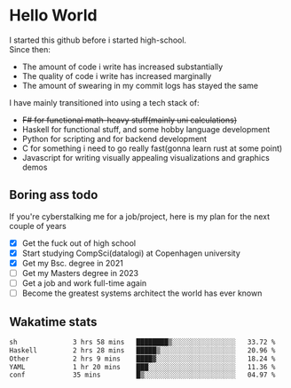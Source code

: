 # Hello World

I started this github before i started high-school.  
Since then:
- The amount of code i write has increased substantially
- The quality of code i write has increased marginally
- The amount of swearing in my commit logs has stayed the same

I have mainly transitioned into using a tech stack of:
- ~~F# for functional math-heavy stuff(mainly uni calculations)~~
- Haskell for functional stuff, and some hobby language development
- Python for scripting and for backend development
- C for something i need to go really fast(gonna learn rust at some point)
- Javascript for writing visually appealing visualizations and graphics demos

## Boring ass todo
If you're cyberstalking me for a job/project, here is my plan for the next couple of years
- [x] Get the fuck out of high school
- [x] Start studying CompSci(datalogi) at Copenhagen university
- [x] Get my Bsc. degree in 2021
- [ ] Get my Masters degree in 2023
- [ ] Get a job and work full-time again
- [ ] Become the greatest systems architect the world has ever known

## Wakatime stats
<!--START_SECTION:waka-->

```txt
sh              3 hrs 58 mins   ████████▒░░░░░░░░░░░░░░░░   33.72 %
Haskell         2 hrs 28 mins   █████▒░░░░░░░░░░░░░░░░░░░   20.96 %
Other           2 hrs 9 mins    ████▓░░░░░░░░░░░░░░░░░░░░   18.24 %
YAML            1 hr 20 mins    ███░░░░░░░░░░░░░░░░░░░░░░   11.36 %
conf            35 mins         █▒░░░░░░░░░░░░░░░░░░░░░░░   04.97 %
```

<!--END_SECTION:waka-->

